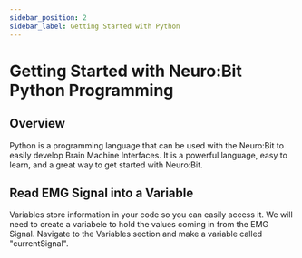 ```yaml
---
sidebar_position: 2
sidebar_label: Getting Started with Python
---
```


# Getting Started with Neuro:Bit Python Programming #

## Overview ##

Python is a programming language that can be used with the Neuro:Bit to easily develop Brain Machine Interfaces.  It is a powerful language, easy to learn, and a great way to get started with Neuro:Bit.

## Read EMG Signal into a Variable ##
Variables store information in your code so you can easily access it.   We will need to create a variabele to hold the values coming in from the EMG Signal.  Navigate to the Variables section and make a variable called "currentSignal".

